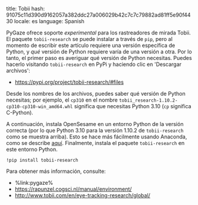 title: Tobii
hash: 91075c11d390d9162057a382ddc27a006029b42c7c7c79882ad81ff5e90f4430
locale: es
language: Spanish

PyGaze ofrece soporte *experimental* para los rastreadores de mirada Tobii. El paquete `tobii-research` se puede instalar a través de `pip`, pero al momento de escribir este artículo requiere una versión específica de Python, y *qué* versión de Python requiere varía de una versión a otra. Por lo tanto, el primer paso es averiguar qué versión de Python necesitas. Puedes hacerlo visitando `tobii-research` en PyPi y haciendo clic en 'Descargar archivos':

- <https://pypi.org/project/tobii-research/#files>

Desde los nombres de los archivos, puedes saber qué versión de Python necesitas; por ejemplo, el `cp310` en el nombre
`tobii_research-1.10.2-cp310-cp310-win_amd64.whl` significa que necesitas Python 3.10 (`cp` significa C-Python).

A continuación, instala OpenSesame en un entorno Python de la versión correcta (por lo que Python 3.10 para la versión 1.10.2 de `tobii-research` como se muestra arriba). Esto se hace más fácilmente usando Anaconda, como se describe [aquí](%url:download%). Finalmente, instala el paquete `tobii-research` en este entorno Python.

```
!pip install tobii-research
```


Para obtener más información, consulte:

- %link:pygaze%
- <https://rapunzel.cogsci.nl/manual/environment/>
- <http://www.tobii.com/en/eye-tracking-research/global/>